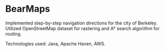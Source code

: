 # BearMaps
Implemented step-by-step navigation directions for the city of Berkeley. Utilized OpenStreetMap dataset for rastering and A* search algorithm for routing.

Technologies used: Java, Apache Haven, AWS.

